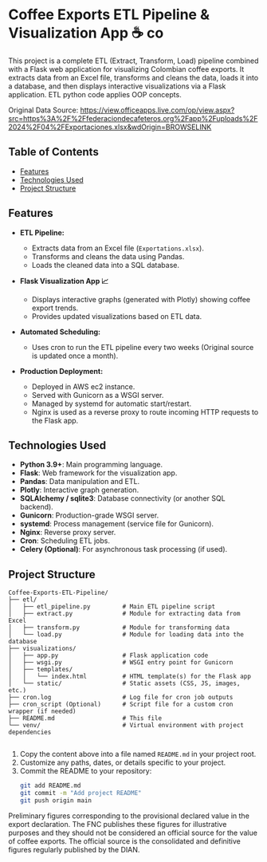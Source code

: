 
# Coffee Exports ETL Pipeline & Visualization App ☕ co

This project is a complete ETL (Extract, Transform, Load) pipeline combined with a Flask web application for visualizing Colombian coffee exports.
It extracts data from an Excel file, transforms and cleans the data, loads it into a database, and then displays interactive visualizations via a Flask application.
ETL python code applies OOP concepts.

Original Data Source: https://view.officeapps.live.com/op/view.aspx?src=https%3A%2F%2Ffederaciondecafeteros.org%2Fapp%2Fuploads%2F2024%2F04%2FExportaciones.xlsx&wdOrigin=BROWSELINK

## Table of Contents

- [Features](#features)
- [Technologies Used](#technologies-used)
- [Project Structure](#project-structure)


## Features

- **ETL Pipeline:**  
  - Extracts data from an Excel file (`Exportations.xlsx`).
  - Transforms and cleans the data using Pandas.
  - Loads the cleaned data into a SQL database.
  
- **Flask Visualization App 📈**  
  - Displays interactive graphs (generated with Plotly) showing coffee export trends.
  - Provides updated visualizations based on ETL data.
  
- **Automated Scheduling:**  
  - Uses cron to run the ETL pipeline every two weeks (Original source is updated once a month).
  
- **Production Deployment:**
  - Deployed in AWS ec2 instance.   
  - Served with Gunicorn as a WSGI server.
  - Managed by systemd for automatic start/restart.
  - Nginx is used as a reverse proxy to route incoming HTTP requests to the Flask app.

## Technologies Used

- **Python 3.9+**: Main programming language.
- **Flask**: Web framework for the visualization app.
- **Pandas**: Data manipulation and ETL.
- **Plotly**: Interactive graph generation.
- **SQLAlchemy / sqlite3**: Database connectivity (or another SQL backend).
- **Gunicorn**: Production-grade WSGI server.
- **systemd**: Process management (service file for Gunicorn).
- **Nginx**: Reverse proxy server.
- **Cron**: Scheduling ETL jobs.
- **Celery (Optional)**: For asynchronous task processing (if used).

## Project Structure

```plaintext
Coffee-Exports-ETL-Pipeline/
├── etl/
│   ├── etl_pipeline.py         # Main ETL pipeline script
│   ├── extract.py              # Module for extracting data from Excel
│   ├── transform.py            # Module for transforming data
│   └── load.py                 # Module for loading data into the database
├── visualizations/
│   ├── app.py                  # Flask application code
│   ├── wsgi.py                 # WSGI entry point for Gunicorn
│   ├── templates/
│   │   └── index.html          # HTML template(s) for the Flask app
│   └── static/                 # Static assets (CSS, JS, images, etc.)
├── cron.log                    # Log file for cron job outputs
├── cron_script (Optional)      # Script file for a custom cron wrapper (if needed)
├── README.md                   # This file
└── venv/                       # Virtual environment with project dependencies


```

1. Copy the content above into a file named `README.md` in your project root.
2. Customize any paths, dates, or details specific to your project.
3. Commit the README to your repository:
   ```bash
   git add README.md
   git commit -m "Add project README"
   git push origin main


Preliminary figures corresponding to the provisional declared value in the export declaration.
The FNC publishes these figures for illustrative purposes and they should not be considered an official source for the value of coffee exports.
The official source is the consolidated and definitive figures regularly published by the DIAN.
